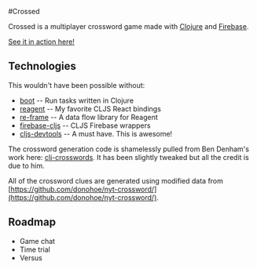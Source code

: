 #Crossed

Crossed is a multiplayer crossword game made with [Clojure](http://clojure.org/) and [Firebase](https://firebase.google.com/).

[See it in action here!](http://crossed.lol)

## Technologies

This wouldn't have been possible without:

* [boot](https://github.com/boot-clj/boot) -- Run tasks written in Clojure
* [reagent](https://github.com/reagent-project/reagent) -- My favorite CLJS React bindings
* [re-frame](https://github.com/Day8/re-frame) -- A data flow library for Reagent
* [firebase-cljs](https://github.com/degree9/firebase-cljs/) -- CLJS Firebase wrappers
* [cljs-devtools](https://github.com/binaryage/cljs-devtools) -- A must have. This is awesome!

The crossword generation code is shamelessly pulled from Ben Denham's work here: [clj-crosswords](https://github.com/ben-denham/clj-crosswords).
It has been slightly tweaked but all the credit is due to him.

All of the crossword clues are generated using modified data from [https://github.com/donohoe/nyt-crossword/](https://github.com/donohoe/nyt-crossword/).

## Roadmap

* Game chat
* Time trial
* Versus
